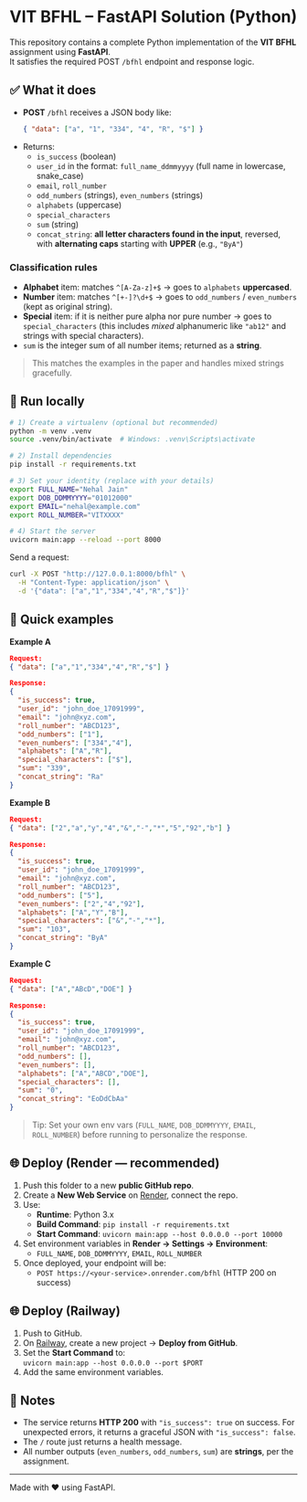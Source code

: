 # VIT BFHL – FastAPI Solution (Python)

This repository contains a complete Python implementation of the **VIT BFHL** assignment using **FastAPI**.  
It satisfies the required POST `/bfhl` endpoint and response logic.

## ✅ What it does
- **POST** `/bfhl` receives a JSON body like:
  ```json
  { "data": ["a", "1", "334", "4", "R", "$"] }
  ```
- Returns:
  - `is_success` (boolean)
  - `user_id` in the format: `full_name_ddmmyyyy` (full name in lowercase, snake_case)
  - `email`, `roll_number`
  - `odd_numbers` (strings), `even_numbers` (strings)
  - `alphabets` (uppercase)
  - `special_characters`
  - `sum` (string)
  - `concat_string`: **all letter characters found in the input**, reversed, with **alternating caps** starting with **UPPER** (e.g., `"ByA"`)

### Classification rules
- **Alphabet** item: matches `^[A-Za-z]+$` → goes to `alphabets` **uppercased**.
- **Number** item: matches `^[+-]?\d+$` → goes to `odd_numbers` / `even_numbers` (kept as original string).
- **Special** item: if it is neither pure alpha nor pure number → goes to `special_characters` (this includes *mixed* alphanumeric like `"ab12"` and strings with special characters).  
- `sum` is the integer sum of all number items; returned as a **string**.

> This matches the examples in the paper and handles mixed strings gracefully.

## 🚀 Run locally

```bash
# 1) Create a virtualenv (optional but recommended)
python -m venv .venv
source .venv/bin/activate  # Windows: .venv\Scripts\activate

# 2) Install dependencies
pip install -r requirements.txt

# 3) Set your identity (replace with your details)
export FULL_NAME="Nehal Jain"
export DOB_DDMMYYYY="01012000"
export EMAIL="nehal@example.com"
export ROLL_NUMBER="VITXXXX"

# 4) Start the server
uvicorn main:app --reload --port 8000
```

Send a request:
```bash
curl -X POST "http://127.0.0.1:8000/bfhl" \
  -H "Content-Type: application/json" \
  -d '{"data": ["a","1","334","4","R","$"]}'
```

## 🧪 Quick examples

**Example A**
```json
Request:
{ "data": ["a","1","334","4","R","$"] }

Response:
{
  "is_success": true,
  "user_id": "john_doe_17091999",
  "email": "john@xyz.com",
  "roll_number": "ABCD123",
  "odd_numbers": ["1"],
  "even_numbers": ["334","4"],
  "alphabets": ["A","R"],
  "special_characters": ["$"],
  "sum": "339",
  "concat_string": "Ra"
}
```

**Example B**
```json
Request:
{ "data": ["2","a","y","4","&","-","*","5","92","b"] }

Response:
{
  "is_success": true,
  "user_id": "john_doe_17091999",
  "email": "john@xyz.com",
  "roll_number": "ABCD123",
  "odd_numbers": ["5"],
  "even_numbers": ["2","4","92"],
  "alphabets": ["A","Y","B"],
  "special_characters": ["&","-","*"],
  "sum": "103",
  "concat_string": "ByA"
}
```

**Example C**
```json
Request:
{ "data": ["A","ABcD","DOE"] }

Response:
{
  "is_success": true,
  "user_id": "john_doe_17091999",
  "email": "john@xyz.com",
  "roll_number": "ABCD123",
  "odd_numbers": [],
  "even_numbers": [],
  "alphabets": ["A","ABCD","DOE"],
  "special_characters": [],
  "sum": "0",
  "concat_string": "EoDdCbAa"
}
```

> Tip: Set your own env vars (`FULL_NAME`, `DOB_DDMMYYYY`, `EMAIL`, `ROLL_NUMBER`) before running to personalize the response.

## 🌐 Deploy (Render — recommended)

1. Push this folder to a new **public GitHub repo**.
2. Create a **New Web Service** on [Render](https://render.com/), connect the repo.
3. Use:
   - **Runtime**: Python 3.x
   - **Build Command**: `pip install -r requirements.txt`
   - **Start Command**: `uvicorn main:app --host 0.0.0.0 --port 10000`
4. Set environment variables in **Render → Settings → Environment**:
   - `FULL_NAME`, `DOB_DDMMYYYY`, `EMAIL`, `ROLL_NUMBER`
5. Once deployed, your endpoint will be:
   - `POST https://<your-service>.onrender.com/bfhl` (HTTP 200 on success)

## 🌐 Deploy (Railway)

1. Push to GitHub.
2. On [Railway](https://railway.app/), create a new project → **Deploy from GitHub**.
3. Set the **Start Command** to:  
   `uvicorn main:app --host 0.0.0.0 --port $PORT`
4. Add the same environment variables.

## 🧾 Notes
- The service returns **HTTP 200** with `"is_success": true` on success. For unexpected errors, it returns a graceful JSON with `"is_success": false`.
- The `/` route just returns a health message.
- All number outputs (`even_numbers`, `odd_numbers`, `sum`) are **strings**, per the assignment.

---

Made with ❤️ using FastAPI.
